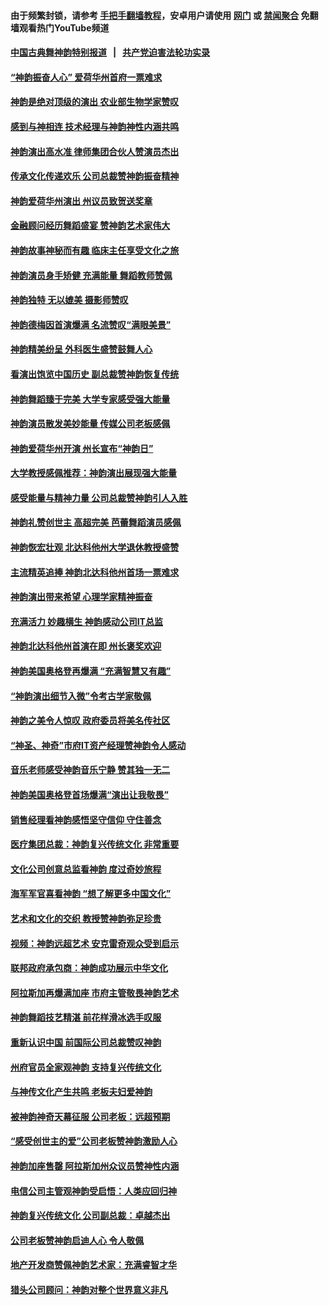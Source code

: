 #### 由于频繁封锁，请参考 [手把手翻墙教程](https://github.com/gfw-breaker/guides/wiki/)，安卓用户请使用 [网门](https://github.com/gfw-breaker/bn-android/blob/master/ogate.md?t=05280801) 或 [禁闻聚合](https://github.com/gfw-breaker/bn-android) 免翻墙观看热门YouTube频道 

#### [中国古典舞神韵特别报道](shenyun.md?t=05280801) &nbsp;&nbsp;|&nbsp;&nbsp; [共产党迫害法轮功实录](https://github.com/gfw-breaker/mh-news/)  

#### [“神韵振奋人心” 爱荷华州首府一票难求](../pages/nf1148019/n11244653.md?t=05280801) 

#### [神韵是绝对顶级的演出 农业部生物学家赞叹](../pages/nf1148019/n11244541.md?t=05280801) 

#### [感到与神相连 技术经理与神韵神性内涵共鸣](../pages/nf1148019/n11244409.md?t=05280801) 

#### [神韵演出高水准 律师集团合伙人赞演员杰出](../pages/nf1148019/n11244377.md?t=05280801) 

#### [传承文化传递欢乐 公司总裁赞神韵振奋精神](../pages/nf1148019/n11244357.md?t=05280801) 

#### [神韵爱荷华州演出 州议员致贺送奖章](../pages/nf1148019/n11244364.md?t=05280801) 

#### [金融顾问经历舞蹈盛宴 赞神韵艺术家伟大](../pages/nf1148019/n11244298.md?t=05280801) 

#### [神韵故事神秘而有趣 临床主任享受文化之旅](../pages/nf1148019/n11242071.md?t=05280801) 

#### [神韵演员身手矫健 充满能量 舞蹈教师赞佩](../pages/nf1148019/n11241997.md?t=05280801) 

#### [神韵独特 无以媲美 摄影师赞叹](../pages/nf1148019/n11241883.md?t=05280801) 

#### [神韵德梅因首演爆满 名流赞叹“满眼美景”](../pages/nf1148019/n11241911.md?t=05280801) 

#### [神韵精美纷呈 外科医生盛赞鼓舞人心](../pages/nf1148019/n11241705.md?t=05280801) 

#### [看演出饱览中国历史 副总裁赞神韵恢复传统](../pages/nf1148019/n11241755.md?t=05280801) 

#### [神韵舞蹈臻于完美 大学专家感受强大能量](../pages/nf1148019/n11241527.md?t=05280801) 

#### [神韵演员散发美妙能量 传媒公司老板感佩](../pages/nf1148019/n11241488.md?t=05280801) 

#### [神韵爱荷华州开演 州长宣布“神韵日”](../pages/nf1148019/n11241260.md?t=05280801) 

#### [大学教授感佩推荐：神韵演出展现强大能量](../pages/nf1148019/n11238635.md?t=05280801) 

#### [感受能量与精神力量 公司总裁赞神韵引人入胜](../pages/nf1148019/n11237180.md?t=05280801) 

#### [神韵礼赞创世主 高超完美 芭蕾舞蹈演员感佩](../pages/nf1148019/n11237455.md?t=05280801) 

#### [神韵恢宏壮观 北达科他州大学退休教授盛赞](../pages/nf1148019/n11237185.md?t=05280801) 

#### [主流精英追捧 神韵北达科他州首场一票难求](../pages/nf1148019/n11237141.md?t=05280801) 

#### [神韵演出带来希望 心理学家精神振奋](../pages/nf1148019/n11237127.md?t=05280801) 

#### [充满活力 妙趣横生 神韵感动公司IT总监](../pages/nf1148019/n11236869.md?t=05280801) 

#### [神韵北达科他州首演在即 州长褒奖欢迎](../pages/nf1148019/n11235903.md?t=05280801) 

#### [神韵美国奥格登再爆满 “充满智慧又有趣”](../pages/nf1148019/n11233396.md?t=05280801) 

#### [“神韵演出细节入微”令考古学家敬佩](../pages/nf1148019/n11233222.md?t=05280801) 

#### [神韵之美令人惊叹 政府委员将美名传社区](../pages/nf1148019/n11233217.md?t=05280801) 

#### [“神圣、神奇”市府IT资产经理赞神韵令人感动](../pages/nf1148019/n11233102.md?t=05280801) 

#### [音乐老师感受神韵音乐宁静 赞其独一无二](../pages/nf1148019/n11233026.md?t=05280801) 

#### [神韵美国奥格登首场爆满“演出让我敬畏”](../pages/nf1148019/n11231386.md?t=05280801) 

#### [销售经理看神韵感悟坚守信仰 守住善念](../pages/nf1148019/n11231251.md?t=05280801) 

#### [医疗集团总裁：神韵复兴传统文化 非常重要](../pages/nf1148019/n11231226.md?t=05280801) 

#### [文化公司创意总监看神韵 度过奇妙旅程](../pages/nf1148019/n11231077.md?t=05280801) 

#### [海军军官喜看神韵 “想了解更多中国文化”](../pages/nf1148019/n11231197.md?t=05280801) 

#### [艺术和文化的交织 教授赞神韵弥足珍贵](../pages/nf1148019/n11231076.md?t=05280801) 

#### [视频：神韵远超艺术 安克雷奇观众受到启示](../pages/nf1148019/n11222738.md?t=05280801) 

#### [联邦政府承包商：神韵成功展示中华文化](../pages/nf1148019/n11221827.md?t=05280801) 

#### [阿拉斯加再爆满加座 市府主管敬畏神韵艺术](../pages/nf1148019/n11221442.md?t=05280801) 

#### [神韵舞蹈技艺精湛 前花样滑冰选手叹服](../pages/nf1148019/n11221308.md?t=05280801) 

#### [重新认识中国 前国际公司总裁赞叹神韵](../pages/nf1148019/n11221378.md?t=05280801) 

#### [州府官员全家观神韵 支持复兴传统文化](../pages/nf1148019/n11221246.md?t=05280801) 

#### [与神传文化产生共鸣 老板夫妇爱神韵](../pages/nf1148019/n11220724.md?t=05280801) 

#### [被神韵神奇天幕征服 公司老板：远超预期](../pages/nf1148019/n11220488.md?t=05280801) 

#### [“感受创世主的爱”公司老板赞神韵激励人心](../pages/nf1148019/n11220163.md?t=05280801) 

#### [神韵加座售罄 阿拉斯加州众议员赞神性内涵](../pages/nf1148019/n11220107.md?t=05280801) 

#### [电信公司主管观神韵受启悟：人类应回归神](../pages/nf1148019/n11220064.md?t=05280801) 

#### [神韵复兴传统文化 公司副总裁：卓越杰出](../pages/nf1148019/n11219918.md?t=05280801) 

#### [公司老板赞神韵启迪人心 令人敬佩](../pages/nf1148019/n11219923.md?t=05280801) 

#### [地产开发商赞佩神韵艺术家：充满睿智才华](../pages/nf1148019/n11219764.md?t=05280801) 

#### [猎头公司顾问：神韵对整个世界意义非凡](../pages/nf1148019/n11219615.md?t=05280801) 

